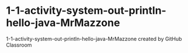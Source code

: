# 1-1-activity-system-out-println-hello-java-MrMazzone
1-1-activity-system-out-println-hello-java-MrMazzone created by GitHub Classroom
